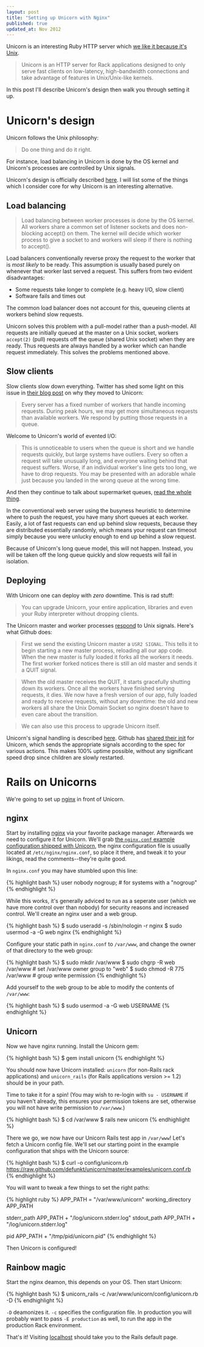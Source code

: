 ```yaml
---
layout: post
title: "Setting up Unicorn with Nginx"
published: true
updated_at: Nov 2012
---
```


Unicorn is an interesting Ruby HTTP server which [we like it because it's
Unix][tomayko].

> Unicorn is an HTTP server for Rack applications designed to only serve fast
> clients on low-latency, high-bandwidth connections and take advantage of
> features in Unix/Unix-like kernels.

In this post I'll describe Unicorn's design then walk you through setting it up.

# Unicorn's design 

Unicorn follows the Unix philosophy:

> Do one thing and do it right.

For instance, load balancing in Unicorn is done by the OS kernel and Unicorn's
processes are controlled by Unix signals.

Unicorn's design is officially described [here][udesign]. I will list some of
the things which I consider core for why Unicorn is an interesting alternative.

## Load balancing

> Load balancing between worker processes is done by the OS kernel. All workers share a common set of listener sockets and does non-blocking accept() on them. The kernel will decide which worker process to give a socket to and workers will sleep if there is nothing to accept().

Load balancers conventionally reverse proxy the request to the worker that is *most likely*
to be ready. This assumption is usually based purely on whenever that worker
last served a request. This suffers from two evident disadvantages:

* Some requests take longer to complete (e.g. heavy I/O, slow client)
* Software fails and times out

The common load balancer does not account for this, queueing clients at
workers behind slow requests.

Unicorn solves this problem with a pull-model rather than a push-model. All
requests are initially queued at the master on a Unix socket, workers
`accept(2)` (pull) requests off the queue (shared Unix socket) when they are
ready. Thus requests are always handled by a worker which can handle request
immediately. This solves the problems mentioned above.

## Slow clients

Slow clients slow down everything. Twitter has shed some light on this issue in
[their blog post][twitter] on why they moved to Unicorn:

> Every server has a fixed number of workers that handle incoming requests.
> During peak hours, we may get more simultaneous requests than available
> workers. We respond by putting those requests in a queue.

Welcome to Unicorn's world of evented I/O:

> This is unnoticeable to users when the queue is short and we handle requests
> quickly, but large systems have outliers. Every so often a request will take
> unusually long, and everyone waiting behind that request suffers. Worse, if an
> individual worker's line gets too long, we have to drop requests. You may be
> presented with an adorable whale just because you landed in the wrong queue at
> the wrong time.

And then they continue to talk about supermarket queues, [read the whole thing][twitter].

In the conventional web server using the busyness heuristic to determine where
to push the request, you have many short queues at each worker. Easily, a lot of
fast requests can end up behind slow requests, because they are distributed
essentially randomly, which means your request can timeout simply because you
were unlucky enough to end up behind a slow request.

Because of Unicorn's long queue model, this will not happen. Instead, you will
be taken off the long queue quickly and slow requests will fail in isolation.

## Deploying

With Unicorn one can deploy with *zero* downtime. This is rad stuff:

> You can upgrade Unicorn, your entire application, libraries and even your Ruby interpreter without dropping clients.

The Unicorn master and worker processes [respond][usignal] to Unix signals.
Here's what Github does:

> First we send the existing Unicorn master a `USR2 SIGNAL`. This tells it to
> begin starting a new master process, reloading all our app code. When the new
> master is fully loaded it forks all the workers it needs. The first worker
> forked notices there is still an old master and sends it a QUIT signal.

> When the old master receives the QUIT, it starts gracefully shutting down its
> workers. Once all the workers have finished serving requests, it dies. We now
> have a fresh version of our app, fully loaded and ready to receive requests,
> without any downtime: the old and new workers all share the Unix Domain Socket
> so nginx doesn’t have to even care about the transition.

> We can also use this process to upgrade Unicorn itself.

Unicorn's signal handling is described [here](http://unicorn.bogomips.org/SIGNALS.html).
Github has [shared their init][init] for Unicorn, which sends the appropriate signals
according to the spec for various actions. This makes 100% uptime possible,
without any significant speed drop since children are slowly restarted.

# Rails on Unicorns

We're going to set up [nginx][nginx] in front of Unicorn.

## nginx

Start by installing [nginx][nginx] via your favorite package manager. Afterwards
we need to configure it for Unicorn. We'll grab [the `nginx.conf` example
configuration shipped with Unicorn][unginx], the nginx configuration file is
usually located at `/etc/nginx/nginx.conf`, so place it there, and tweak it to
your likings, read the comments--they're quite good.

In `nginx.conf` you may have stumbled upon this line:

{% highlight bash %}
user nobody nogroup; # for systems with a "nogroup"
{% endhighlight %}

While this works, it's generally adviced to run as a seperate user (which we
have more control over than nobody) for security reasons and increased control.
We'll create an nginx user and a web group.

{% highlight bash %}
$ sudo useradd -s /sbin/nologin -r nginx
$ sudo usermod -a -G web nginx
{% endhighlight %}

Configure your static path in `nginx.conf` to `/var/www`, and change the owner
of that directory to the web group:

{% highlight bash %}
$ sudo mkdir /var/www
$ sudo chgrp -R web /var/www # set /var/www owner group to "web"
$ sudo chmod -R 775 /var/www # group write permission
{% endhighlight %}

Add yourself to the web group to be able to modify the contents of `/var/www`:

{% highlight bash %}
$ sudo usermod -a -G web USERNAME
{% endhighlight %}

## Unicorn

Now we have nginx running. Install the Unicorn gem:

{% highlight bash %}
$ gem install unicorn
{% endhighlight %}

You should now have Unicorn installed: `unicorn` (for non-Rails rack
applications) and `unicorn_rails` (for Rails applications version >= 1.2) should
be in your path.

Time to take it for a spin! (You may wish to re-login with `su - USERNAME` if
you haven't already, this ensures your permission tokens are set, otherwise you
will not have write permission to `/var/www`.)

{% highlight bash %}
$ cd /var/www
$ rails new unicorn
{% endhighlight %}

There we go, we now have our Unicorn Rails test app in `/var/www`! Let's fetch a
Unicorn config file. We'll set our starting point in the example configuration
that ships with the Unicorn source:

{% highlight bash %}
$ curl -o config/unicorn.rb https://raw.github.com/defunkt/unicorn/master/examples/unicorn.conf.rb
{% endhighlight %}

You will want to tweak a few things to set the right paths:

{% highlight ruby %}
APP_PATH = "/var/www/unicorn"
working_directory APP_PATH

stderr_path APP_PATH + "/log/unicorn.stderr.log"
stdout_path APP_PATH + "/log/unicorn.stderr.log"

pid APP_PATH + "/tmp/pid/unicorn.pid"
{% endhighlight %}

Then Unicorn is configured!

## Rainbow magic

Start the nginx deamon, this depends on your OS. Then start Unicorn:

{% highlight bash %}
$ unicorn_rails -c /var/www/unicorn/config/unicorn.rb -D
{% endhighlight %}

`-D` deamonizes it. `-c` specifies the configuration file. In production you
will probably want to pass `-E production` as well, to run the app in the
production Rack environment.

That's it! Visiting [localhost](http://localhost) should take you to the Rails default page.

[tomayko]: http://tomayko.com/writings/unicorn-is-unix
[gconfig]: http://gist.github.com/206253
[udesign]: http://unicorn.bogomips.org/DESIGN.html
[usignal]: http://unicorn.bogomips.org/SIGNALS.html
[twitter]: http://engineering.twitter.com/2010/03/unicorn-power.html
[unginx]: http://github.com/defunkt/unicorn/blob/master/examples/nginx.conf
[nginx]: http://nginx.org
[init]: http://github.com/defunkt/unicorn/blob/master/examples/init.sh
